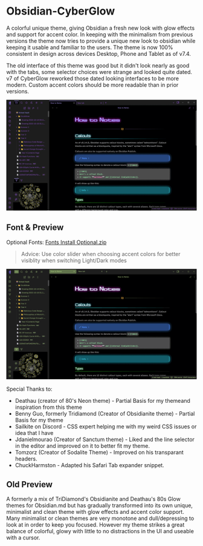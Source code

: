 # Obsidian-CyberGlow

A colorful unique theme, giving Obsidian a fresh new look with glow effects and support for accent color. In keeping with the minimalism from previous versions the theme now tries to provide a unique new look to obsidian while keeping it usable and familiar to the users.
The theme is now 100% consistent in design across devices Desktop, Phone and Tablet as of v7.4.

The old interface of this theme was good but it didn't look nearly as good with the tabs, some selector choices were strange and looked quite dated. v7 of CyberGlow reworked those dated looking interfaces to be more modern. Custom accent colors should be more readable than in prior versions.

![gif](https://raw.githubusercontent.com/ArtexJay/Obsidian-CyberGlow/main/Old%20to%20New.gif)

## Font & Preview
Optional Fonts: [Fonts Install Optional.zip](https://github.com/ArtexJay/Obsidian-CyberGlow/files/6705588/Fonts.Install.Optional.zip)

> Advice: Use color slider when choosing accent colors for better visiblity when switching Light/Dark modes


![gif](https://raw.githubusercontent.com/ArtexJay/Obsidian-CyberGlow/main/Accent%20Colors.gif)

Special Thanks to:
- Deathau (creator of 80's Neon theme) - Partial Basis for my themeand inspiration from this theme
- Benny Guo, formerly Tridiamond (Creator of Obsidianite theme) - Partial Basis for my theme
- Sailkite on Discord - CSS expert helping me with my weird CSS issues or idea that I have
- Jdanielmourao (Creator of Sanctum theme) - Liked and the line selector in the editor and improved on it to better fit my theme.
- Tomzorz (Creator of Sodalite Theme) - Improved on his transparant headers.
- ChuckHarmston - Adapted his Safari Tab expander snippet.

## Old Preview
A formerly a mix of TriDiamond's Obsidianite and Deathau's 80s Glow themes for Obsidian.md but has gradually transformed into its own unique, minimalist and clean theme with glow effects and accent color support. Many minimalist or clean themes are very monotone and dull/depressing to look at in order to keep you focused. However my theme strikes a great balance of colorful, glowy with little to no distractions in the UI and useable with a cursor.
